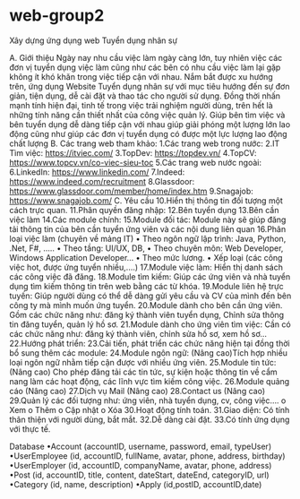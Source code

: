 # web-group2
Xây dựng ứng dụng web Tuyển dụng nhân sự

A. Giới thiệu Ngày nay nhu cầu việc làm ngày càng lớn, tuy nhiên việc các đơn vị tuyển dụng việc làm cũng như các bên có nhu cầu việc làm lại gặp không ít khó khăn trong việc tiếp cận với nhau. Nắm bắt được xu hướng trên, ứng dụng Website Tuyển dụng nhân sự với mục tiêu hướng đến sự đơn giản, tiện dụng, dễ cài đặt và thao tác cho người sử dụng. Đồng thời nhấn mạnh tính hiện đại, tinh tế trong việc trải nghiệm người dùng, trên hết là những tính năng cần thiết nhất của công việc quản lý. Giúp bên tìm việc và bên tuyển dụng dễ dàng tiếp cận với nhau giúp giải phóng một lượng lớn lao động cũng như giúp các đơn vị tuyển dụng có được một lực lượng lao động chất lượng B. Các trang web tham khảo:
1.Các trang web trong nước:
2.IT Tìm việc: https://itviec.com/
3.TopDev: https://topdev.vn/
4.TopCV: https://www.topcv.vn/co-viec-sieu-toc
5.Các trang web nước ngoài:
6.LinkedIn: https://www.linkedin.com/
7.Indeed: https://www.indeed.com/recruitment
8.Glassdoor: https://www.glassdoor.com/member/home/index.htm
9.Snagajob: https://www.snagajob.com/ C. Yêu cầu
10.Hiển thị thông tin đối tượng một cách trực quan.
11.Phân quyền đăng nhập:
12.Bên tuyển dụng
13.Bên cần việc làm
14.Các module chính: 
15.Module đối tác: Module này sẽ giúp đăng tải thông tin của bên cần tuyển ứng viên và các nội dung liên quan
16.Phân loại việc làm (chuyên về mảng IT) • Theo ngôn ngữ lập trình: Java, Python, .Net, F#, ….. • Theo tầng: UI/UX, DB,
• Theo chuyên môn: Web Developer, Windows Application Developer... • Theo mức lương. • Xếp loại (các công việc hot, được ứng tuyển nhiều,....) 
17.Module việc làm: Hiển thị danh sách các công việc đã đăng.
18.Module tìm kiếm: Giúp các ứng viên và nhà tuyển dụng tìm kiếm thông tin trên web bằng các từ khóa.
19.Module liên hệ trực tuyến: Giúp người dùng có thể dễ dàng gửi yêu cầu và CV của mình đến bên công ty mà mình muốn ứng tuyển.
20.Module dành cho bên cần ứng viên. Gồm các chức năng như: đăng ký thành viên tuyển dụng, Chỉnh sửa thông tin đăng tuyển, quản lý hồ sơ.
21.Module dành cho ứng viên tìm việc: Cần có các chức năng như: đăng ký thành viên, chỉnh sửa hồ sơ, xem hồ sơ...
22.Hướng phát triển:
23.Cải tiến, phát triển các chức năng hiện tại đồng thời bổ sung thêm các module:
24.Module ngôn ngữ: (Nâng cao)Tích hợp nhiều loại ngôn ngữ nhằm tiếp cận được với nhiều ứng viên.
25.Module tin tức: (Nâng cao) Cho phép đăng tải các tin tức, sự kiện hoặc thông tin về cẩm nang làm các hoạt động, các lĩnh vực tìm kiếm công việc.
26.Module quảng cáo (Nâng cao)
27.Dịch vụ Mail (Nâng cao)
28.Contact us (Nâng cao)
29.Quản lý các đối tượng như: ứng viên, nhà tuyển dụng, cv, công việc…. o Xem o Thêm o Cập nhật o Xóa 
30.Hoạt động tính toán.
31.Giao diện: Có tính thân thiện với người dùng, bắt mắt.
32.Dễ dàng cài đặt.
33.Có tính ứng dụng với thực tế.

Database
•Account (accountID, username, password, email, typeUser)
•UserEmployee (id, accountID, fullName, avatar, phone, address, birthday)
•UserEmployer (id, accountID, companyName, avatar, phone, address)
•Post (id, accountID, title, content, dateStart, dateEnd, categoryID, url)
•Category (id, name, description)
•Apply (id,postID, accountID,date)
